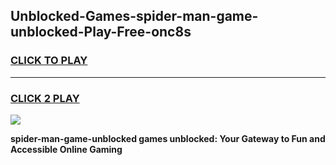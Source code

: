 
## Unblocked-Games-spider-man-game-unblocked-Play-Free-onc8s
<h3>
<a href="https://premium76.site?title=spider-man-game-unblocked&ref=10A">CLICK TO PLAY</a></h3>
<hr>

<h3>
<a href="https://premium76.site?title=spider-man-game-unblocked&ref=10A">CLICK 2 PLAY</a>
  
</h3>

<a href="https://premium76.site?title=spider-man-game-unblocked&ref=10A"><img src="https://clearcache.store/games.png"></a>


**spider-man-game-unblocked games unblocked: Your Gateway to Fun and Accessible Online Gaming**
